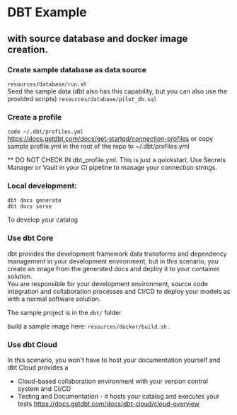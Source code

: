 # DBT Example
## with source database and docker image creation.  

### Create sample database as data source 
`resources/database/run.sh`  
Seed the sample data (dbt also has this capability, but you can also use the provided scripts)
`resources/database/pilot_db.sql`

### Create a profile 
`code ~/.dbt/profiles.yml`  
https://docs.getdbt.com/docs/get-started/connection-profiles 
or copy sample profile.yml in the root of the repo to ~/.dbt/profiles.yml 
  
** DO NOT CHECK IN dbt_profile.yml.  This is just a quickstart.  Use Secrets Manager or Vault in your CI pipeline to manage your connection strings.
  
### Local development:  
`dbt docs generate`  
`dbt docs serve`  

To develop your catalog

### Use dbt Core
dbt provides the development framework data transforms and dependency management in your development environment, but in this scenario, you create an image from the generated docs and deploy it to your container solution.  
You are responsible for your development environment, source code integration and collaboration processes and CI/CD to deploy your models as with a normal software solution.

The sample project is in the `dbt/` folder

build a sample image here:  `resources/docker/build.sh` . 
  
### Use dbt Cloud 
In this scenario, you won't have to host your documentation yourself and dbt Cloud provides a  
* Cloud-based collaboration environment with your version control system and CI/CD 
* Testing and Documentation - it hosts your catalog and executes your tests
https://docs.getdbt.com/docs/dbt-cloud/cloud-overview